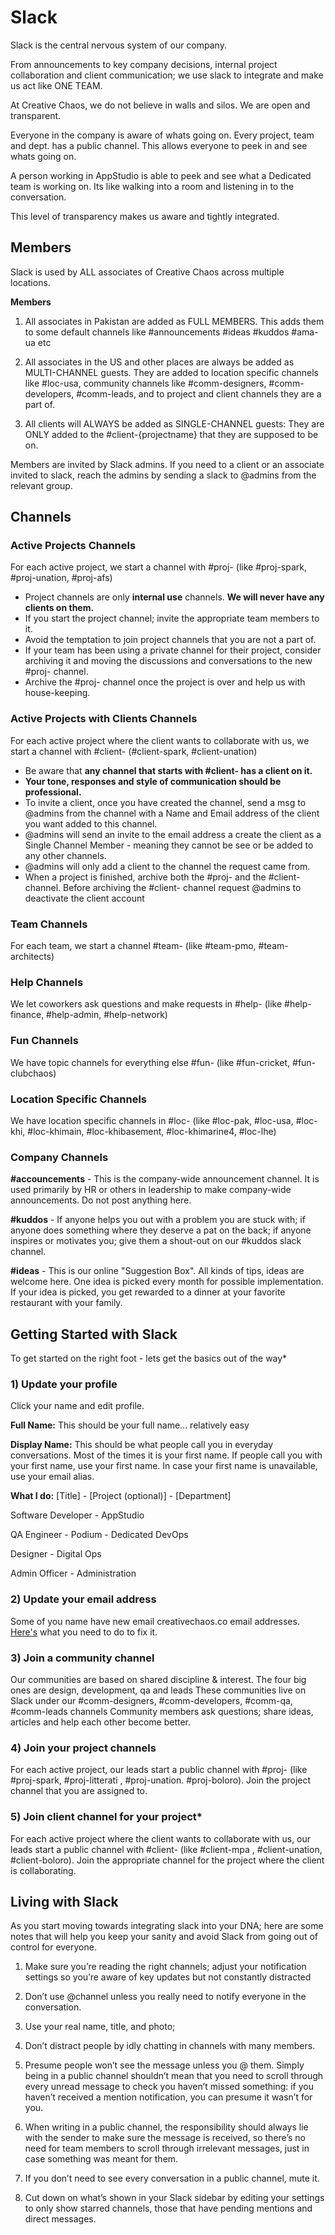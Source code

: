 # Slack

Slack is the central nervous system of our company.

From announcements to key company decisions, internal project collaboration and client communication; we use slack to integrate and make us act like ONE TEAM.

At Creative Chaos, we do not believe in walls and silos. We are open and transparent.

Everyone in the company is aware of whats going on.
Every project, team and dept. has a public channel. This allows everyone to peek in and see whats going on.

A person working in AppStudio is able to peek and see what a Dedicated team is working on. Its like walking into a room and listening in to the conversation.

This level of transparency makes us aware and tightly integrated.

## Members
Slack is used by ALL associates of Creative Chaos across multiple locations.

**Members**
1. All associates in Pakistan are added as FULL MEMBERS.
This adds them to some default channels like #announcements #ideas #kuddos #ama-ua etc

2. All associates in the US and other places are always be added as MULTI-CHANNEL guests.
They are added to location specific channels like #loc-usa, community channels like #comm-designers, #comm-developers, #comm-leads, and to project and client channels they are a part of.

3. All clients will ALWAYS be added as SINGLE-CHANNEL guests:
They are ONLY added to the #client-{projectname} that they are supposed to be on.

Members are invited by Slack admins. If you need to a client or an associate invited to slack, reach the admins by sending a slack to @admins from the relevant group.

## Channels

### Active Projects Channels
For each active project, we start a channel with #proj- (like #proj-spark, #proj-unation, #proj-afs)

- Project channels are only **internal use** channels. **We will never have any clients on them.**
- If you start the project channel; invite the appropriate team members to it.
- Avoid the temptation to join project channels that you are not a part of.
- If your team has been using a private channel for their project, consider archiving it and moving the discussions and conversations to the new #proj- channel.
- Archive the #proj- channel once the project is over and help us with house-keeping.

### Active Projects with Clients Channels
For each active project where the client wants to collaborate with us, we start a channel with #client- (#client-spark, #client-unation)

- Be aware that **any channel that starts with #client- has a client on it.** 
- **Your tone, responses and style of communication should be professional.**
- To invite a client, once you have created the channel, send a msg to @admins from the channel with a Name and Email address of the client you want added to this channel.
- @admins will send an invite to the email address a create the client as a Single Channel Member - meaning they cannot be see or be added to any other channels.
- @admins will only add a client to the channel the request came from.
- When a project is finished, archive both the #proj- and the #client- channel. Before archiving the #client- channel request @admins to deactivate the client account


### Team Channels
For each team, we start a channel #team- (like #team-pmo, #team-architects)

### Help Channels
We let coworkers ask questions and make requests in #help- (like #help-finance, #help-admin, #help-network)

### Fun Channels
We have topic channels for everything else #fun- (like #fun-cricket, #fun-clubchaos)

### Location Specific Channels
We have location specific channels in #loc- (like #loc-pak, #loc-usa, #loc-khi, #loc-khimain, #loc-khibasement, #loc-khimarine4, #loc-lhe)

### Company Channels

**#accouncements** - This is the company-wide announcement channel. It is used primarily by HR or others in leadership to make company-wide announcements. Do not post anything here.

**#kuddos** - If anyone helps you out with a problem you are stuck with; if anyone does something where they deserve a pat on the back; if anyone inspires or motivates you; give them a shout-out on our #kuddos slack channel.

**#ideas** - This is our online "Suggestion Box". All kinds of tips, ideas are welcome here. One idea is picked every month for possible implementation. If your idea is picked, you get rewarded to a dinner at your favorite restaurant with your family.

## Getting Started with Slack
To get started on the right foot - lets get the basics out of the way*

### 1) Update your profile
Click your name and edit profile.

**Full Name:** This should be your full name... relatively easy

**Display Name:** This should be what people call you in everyday conversations. Most of the times it is your first name. If people call you with your first name, use your first name. In case your first name is unavailable, use your email alias.

**What I do:** [Title] - [Project (optional)] - [Department]

Software Developer - AppStudio

QA Engineer - Podium - Dedicated DevOps

Designer - Digital Ops

Admin Officer - Administration

### 2) Update your email address
Some of you name have new email creativechaos.co email addresses. [Here's](https://get.slack.help/hc/en-us/articles/207262907-Change-your-email-address) what you need to do to fix it.

### 3) Join a community channel
Our communities are based on shared discipline & interest. The four big ones are design, development, qa and leads
These communities live on Slack under our #comm-designers, #comm-developers, #comm-qa, #comm-leads channels
Community members ask questions; share ideas, articles and help each other become better.

### 4) Join your project channels
For each active project, our leads start a public channel with #proj- (like #proj-spark, #proj-litterati , #proj-unation. #proj-boloro). Join the project channel that you are assigned to.

### 5) Join client channel for your project* 
For each active project where the client wants to collaborate with us, our leads start a public channel with #client- (like #client-mpa , #client-unation, #client-boloro). Join the appropriate channel for the project where the client is collaborating.


## Living with Slack
As you start moving towards integrating slack into your DNA; here are some notes that will help you keep your sanity and avoid Slack from going out of control for everyone.

1) Make sure you’re reading the right channels; adjust your notification settings so you’re aware of key updates but not constantly distracted

2) Don’t use @channel unless you really need to notify everyone in the conversation. 

3) Use your real name, title, and photo; 

4) Don’t distract people by idly chatting in channels with many members.

5) Presume people won’t see the message unless you @ them. Simply being in a public channel shouldn’t mean that you need to scroll through every unread message to check you haven’t missed something: if you haven’t received a mention notification, you can presume it wasn’t for you.

6) When writing in a public channel, the responsibility should always lie with the sender to make sure the message is received, so there’s no need for team members to scroll through irrelevant messages, just in case something was meant for them.

7) If you don’t need to see every conversation in a public channel, mute it.

8) Cut down on what’s shown in your Slack sidebar by editing your settings to only show starred channels, those that have pending mentions and direct messages.

